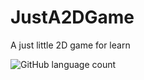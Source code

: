 # JustA2DGame
A just little 2D game for learn

<img alt="GitHub language count" src="https://img.shields.io/github/languages/count/vhpontes/JustA2DGame">

